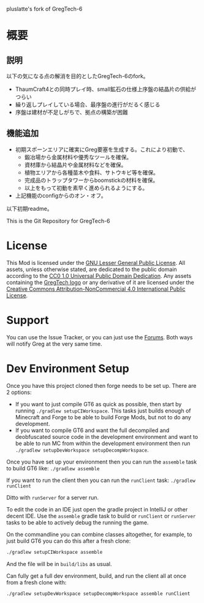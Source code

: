 pluslatte's fork of GregTech-6

# 概要
## 説明
以下の気になる点の解消を目的としたGregTech-6のfork。
- ThaumCraft4との同時プレイ時、small鉱石の仕様上序盤の結晶片の供給がつらい
- 繰り返しプレイしている場合、最序盤の進行がだるく感じる
- 序盤は建材が不足しがちで、拠点の構築が困難

## 機能追加
- 初期スポーンエリアに確実にGreg要塞を生成する。これにより初動で、
  - 鍛冶場から金属材料や優秀なツールを確保。
  - 資材庫から結晶片や金属材料などを確保。
  - 植物エリアから各種苗木や食料、サトウキビ等を確保。
  - 完成品のトラップタワーからboomstickの材料を確保。
  - 以上をもって初動を素早く進められるようにする。
- 上記機能のconfigからのオン・オフ。

以下初期readme。

This is the Git Repository for GregTech-6

# License

This Mod is licensed under the [GNU Lesser General Public License](LICENSE).
All assets, unless otherwise stated, are dedicated to the public domain
according to the [CC0 1.0 Universal Public Domain Dedication](src/main/resources/LICENSE.assets).
Any assets containing the [GregTech logo](src/main/resources/logos) or any
derivative of it are licensed under the
[Creative Commons Attribution-NonCommercial 4.0 International Public License](src/main/resources/LICENSE.logos).

# Support

You can use the Issue Tracker, or you can just use the [Forums](https://forum.mechaenetia.com/). Both ways will notify Greg at the very same time.

# Dev Environment Setup

Once you have this project cloned then forge needs to be set up.  There are 2 options:

* If you want to just compile GT6 as quick as possible, then start by running `./gradlew setupCIWorkspace`.  This tasks just builds enough of Minecraft and Forge to be able to build Forge Mods, but not to do any development.
* If you want to compile GT6 and want the full decompiled and deobfuscated source code in the development environment and want to be able to run MC from within the development environment then run `./gradlew setupDevWorkspace setupDecompWorkspace`.

Once you have set up your environment then you can run the `assemble` task to build GT6 like:  `./gradlew assemble`

If you want to run the client then you can run the `runClient` task:  `./gradlew runClient`

Ditto with `runServer` for a server run.

To edit the code in an IDE just open the gradle project in IntelliJ or other decent IDE.  Use the `assemble` gradle task to build or `runClient` or `runServer` tasks to be able to actively debug the running the game.

On the commandline you can combine classes altogether, for example, to just build GT6 you can do this after a fresh clone:
```sh
./gradlew setupCIWorkspace assemble
```
And the file will be in `build/libs` as usual.

Can fully get a full dev environment, build, and run the client all at once from a fresh clone with:
```sh
./gradlew setupDevWorkspace setupDecompWorkspace assemble runClient
```

